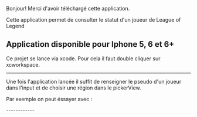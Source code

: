 Bonjour!
Merci d'avoir téléchargé cette application.

Cette application permet de consulter le statut d'un joueur de League of Legend

Application disponible pour Iphone 5, 6 et 6+
------------------------------------------------------------------------------------

Ce projet se lance via xcode. Pour cela il faut double cliquer sur xcworkspace.

------------------------------------------------------------------------------------

Une fois l'application lancée il suffit de renseigner le pseudo d'un joueur dans l'input et de choisir une région dans le pickerView.

Par exemple on peut éssayer avec :

------------<br>
